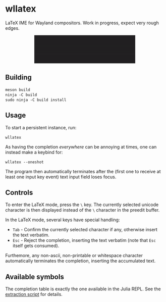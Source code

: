 # wllatex
LaTeX IME for Wayland compositors. Work in progress, expect very rough edges.

<p align="center">
	<img src="https://github.com/atx/wllatex/blob/master/.github/images/output.gif">
</p>

## Building

```
meson build
ninja -C build
sudo ninja -C build install
```

## Usage

To start a persistent instance, run:

```
wllatex
```

As having the completion _everywhere_ can be annoying at times, one can
instead make a keybind for:
```
wllatex --oneshot
```

The program then automatically terminates after the (first one to receive at least
one input key event) text input field  loses focus.

## Controls

To enter the LaTeX mode, press the `\` key. The currently selected unicode
character is then displayed instead of the `\` character in the preedit buffer.

In the LaTeX mode, several keys have special handling:

 * `Tab` - Confirm the currently selected character if any, otherwise insert
 		   the text verbatim.
 * `Esc` - Reject the completion, inserting the text verbatim (note that `Esc` itself gets consumed).

Furthemore, any non-ascii, non-printable or whitespace character automatically
terminates the completion, inserting the accumulated text.

## Available symbols

The completion table is exactly the one available in the Julia REPL. See the
[extraction script](../master/steal_latex_from_julia.jl) for details.
